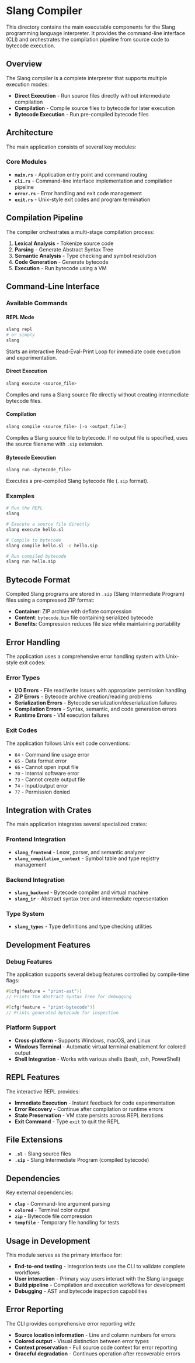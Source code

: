 # Slang Compiler

This directory contains the main executable components for the Slang programming language interpreter. It provides the command-line interface (CLI) and orchestrates the compilation pipeline from source code to bytecode execution.

## Overview

The Slang compiler is a complete interpreter that supports multiple execution modes:

- **Direct Execution** - Run source files directly without intermediate compilation
- **Compilation** - Compile source files to bytecode for later execution
- **Bytecode Execution** - Run pre-compiled bytecode files

## Architecture

The main application consists of several key modules:

### Core Modules

- **`main.rs`** - Application entry point and command routing
- **`cli.rs`** - Command-line interface implementation and compilation pipeline
- **`error.rs`** - Error handling and exit code management  
- **`exit.rs`** - Unix-style exit codes and program termination

## Compilation Pipeline

The compiler orchestrates a multi-stage compilation process:

1. **Lexical Analysis** - Tokenize source code
2. **Parsing** - Generate Abstract Syntax Tree
3. **Semantic Analysis** - Type checking and symbol resolution
4. **Code Generation** - Generate bytecode
5. **Execution** - Run bytecode using a VM

## Command-Line Interface

### Available Commands

#### REPL Mode

```bash
slang repl
# or simply
slang
```

Starts an interactive Read-Eval-Print Loop for immediate code execution and experimentation.

#### Direct Execution

```bash
slang execute <source_file>
```

Compiles and runs a Slang source file directly without creating intermediate bytecode files.

#### Compilation

```bash
slang compile <source_file> [-o <output_file>]
```

Compiles a Slang source file to bytecode. If no output file is specified, uses the source filename with `.sip` extension.

#### Bytecode Execution

```bash
slang run <bytecode_file>
```

Executes a pre-compiled Slang bytecode file (`.sip` format).

### Examples

```bash
# Run the REPL
slang

# Execute a source file directly
slang execute hello.sl

# Compile to bytecode
slang compile hello.sl -o hello.sip

# Run compiled bytecode
slang run hello.sip
```

## Bytecode Format

Compiled Slang programs are stored in `.sip` (Slang Intermediate Program) files using a compressed ZIP format:

- **Container**: ZIP archive with deflate compression
- **Content**: `bytecode.bin` file containing serialized bytecode
- **Benefits**: Compression reduces file size while maintaining portability

## Error Handling

The application uses a comprehensive error handling system with Unix-style exit codes:

### Error Types

- **I/O Errors** - File read/write issues with appropriate permission handling
- **ZIP Errors** - Bytecode archive creation/reading problems
- **Serialization Errors** - Bytecode serialization/deserialization failures
- **Compilation Errors** - Syntax, semantic, and code generation errors
- **Runtime Errors** - VM execution failures

### Exit Codes

The application follows Unix exit code conventions:

- `64` - Command line usage error
- `65` - Data format error
- `66` - Cannot open input file
- `70` - Internal software error
- `73` - Cannot create output file
- `74` - Input/output error
- `77` - Permission denied

## Integration with Crates

The main application integrates several specialized crates:

### Frontend Integration

- **`slang_frontend`** - Lexer, parser, and semantic analyzer
- **`slang_compilation_context`** - Symbol table and type registry management

### Backend Integration  

- **`slang_backend`** - Bytecode compiler and virtual machine
- **`slang_ir`** - Abstract syntax tree and intermediate representation

### Type System

- **`slang_types`** - Type definitions and type checking utilities

## Development Features

### Debug Features

The application supports several debug features controlled by compile-time flags:

```rust
#[cfg(feature = "print-ast")]
// Prints the Abstract Syntax Tree for debugging

#[cfg(feature = "print-bytecode")]  
// Prints generated bytecode for inspection
```

### Platform Support

- **Cross-platform** - Supports Windows, macOS, and Linux
- **Windows Terminal** - Automatic virtual terminal enablement for colored output
- **Shell Integration** - Works with various shells (bash, zsh, PowerShell)

## REPL Features

The interactive REPL provides:

- **Immediate Execution** - Instant feedback for code experimentation
- **Error Recovery** - Continue after compilation or runtime errors
- **State Preservation** - VM state persists across REPL iterations
- **Exit Command** - Type `exit` to quit the REPL

## File Extensions

- **`.sl`** - Slang source files
- **`.sip`** - Slang Intermediate Program (compiled bytecode)

## Dependencies

Key external dependencies:

- **`clap`** - Command-line argument parsing
- **`colored`** - Terminal color output
- **`zip`** - Bytecode file compression
- **`tempfile`** - Temporary file handling for tests

## Usage in Development

This module serves as the primary interface for:

- **End-to-end testing** - Integration tests use the CLI to validate complete workflows
- **User interaction** - Primary way users interact with the Slang language
- **Build pipeline** - Compilation and execution workflows for development
- **Debugging** - AST and bytecode inspection capabilities

## Error Reporting

The CLI provides comprehensive error reporting with:

- **Source location information** - Line and column numbers for errors
- **Colored output** - Visual distinction between error types
- **Context preservation** - Full source code context for error reporting
- **Graceful degradation** - Continues operation after recoverable errors
